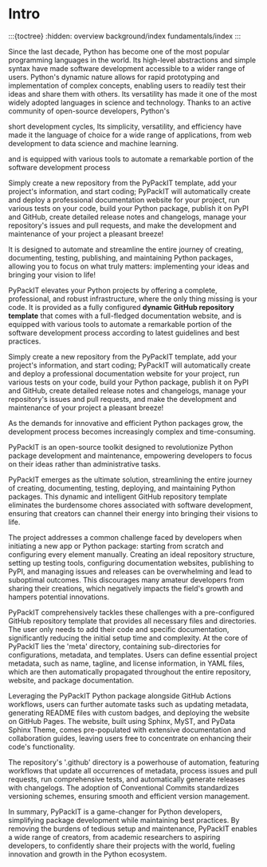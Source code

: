 # Intro
:::{toctree}
:hidden:
overview
background/index
fundamentals/index
:::

Since the last decade, Python has become one of the most popular programming languages in the world.
Its high-level abstractions and simple syntax have made software development 
accessible to a wider range of users.
Python's dynamic nature allows for rapid prototyping and implementation of complex concepts, 
enabling users to readily test their ideas and share them with others. 
Its versatility has made it one of the most widely adopted languages in science and technology.
Thanks to an active community of open-source developers, Python's 


short development cycles,
Its simplicity, versatility, and efficiency have made it the language of choice for a wide range of applications,
from web development to data science and machine learning.



  and is equipped with various tools to automate a remarkable portion of the software development process  
  
  Simply create a new repository from the PyPackIT template, add your project's information, and start coding; 
  PyPackIT will automatically create and deploy a professional documentation website for your project, 
  run various tests on your code, build your Python package, publish it on PyPI and GitHub, 
  create detailed release notes and changelogs, manage your repository's issues and pull requests, and
  make the development and maintenance of your project a pleasant breeze!




It is designed to automate and streamline the entire journey of creating, documenting, testing, publishing, 
and maintaining Python packages, allowing you to focus on what truly matters: 
implementing your ideas and bringing your vision to life!


PyPackIT elevates your Python projects by offering a complete, professional, and robust infrastructure,
where the only thing missing is your code. It is provided as a fully configured 
**dynamic GitHub repository template** that comes with a full-fledged documentation website, 
and is equipped with various tools to automate a remarkable portion of the software development process
according to latest guidelines and best practices.


Simply create a new repository from the PyPackIT template, add your project's information, and start coding; 
PyPackIT will automatically create and deploy a professional documentation website for your project, 
run various tests on your code, build your Python package, publish it on PyPI and GitHub, 
create detailed release notes and changelogs, manage your repository's issues and pull requests, and
make the development and maintenance of your project a pleasant breeze!





As the demands for innovative and efficient Python packages grow, 
the development process becomes increasingly complex and time-consuming. 


PyPackIT is an open-source toolkit designed to revolutionize Python package development and maintenance, 
empowering developers to focus on their ideas rather than administrative tasks. 




PyPackIT emerges as the ultimate solution, streamlining the entire journey of 
creating, documenting, testing, deploying, and maintaining Python packages. This dynamic and intelligent 
GitHub repository template eliminates the burdensome chores associated with software development, 
ensuring that creators can channel their energy into bringing their visions to life.

The project addresses a common challenge faced by developers when initiating a new app or Python package: 
starting from scratch and configuring every element manually. Creating an ideal repository structure, 
setting up testing tools, configuring documentation websites, publishing to PyPI, and managing issues 
and releases can be overwhelming and lead to suboptimal outcomes. This discourages many amateur developers 
from sharing their creations, which negatively impacts the field's growth and hampers potential innovations.

PyPackIT comprehensively tackles these challenges with a pre-configured GitHub repository template that 
provides all necessary files and directories. The user only needs to add their code and specific documentation, 
significantly reducing the initial setup time and complexity. At the core of PyPackIT lies the 'meta' directory, 
containing sub-directories for configurations, metadata, and templates. Users can define essential project metadata, 
such as name, tagline, and license information, in YAML files, which are then automatically propagated throughout 
the entire repository, website, and package documentation.

Leveraging the PyPackIT Python package alongside GitHub Actions workflows, users can further automate tasks 
such as updating metadata, generating README files with custom badges, and deploying the website on 
GitHub Pages. The website, built using Sphinx, MyST, and PyData Sphinx Theme, comes pre-populated with 
extensive documentation and collaboration guides, leaving users free to concentrate on enhancing their 
code's functionality.

The repository's '.github' directory is a powerhouse of automation, featuring workflows that update 
all occurrences of metadata, process issues and pull requests, run comprehensive tests, and automatically 
generate releases with changelogs. The adoption of Conventional Commits standardizes versioning schemes, 
ensuring smooth and efficient version management.

In summary, PyPackIT is a game-changer for Python developers, simplifying package development while
maintaining best practices. By removing the burdens of tedious setup and maintenance, PyPackIT enables a 
wide range of creators, from academic researchers to aspiring developers, to confidently share their projects 
with the world, fueling innovation and growth in the Python ecosystem.